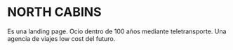 # NORTH CABINS
Es una landing page.
Ocio dentro de 100 años mediante teletransporte.
Una agencia de viajes low cost del futuro.
